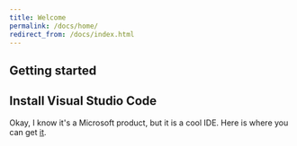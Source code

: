 ```yaml
---
title: Welcome
permalink: /docs/home/
redirect_from: /docs/index.html
---
```


## Getting started


## Install Visual Studio Code
Okay, I know it's a Microsoft product, but it is a cool IDE.  Here is where you can get [it](https://code.visualstudio.com/download).

